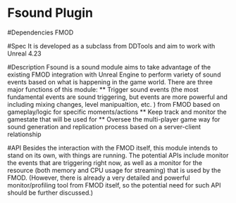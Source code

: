 # Fsound Plugin

#Dependencies
FMOD 

#Spec
It is developed as a subclass from DDTools and aim to work with Unreal 4.23


#Description 
Fsound is a sound module aims to take advantage of the existing FMOD integration with Unreal Engine to perform variety of sound events based on what is happening in the game world. There are three major functions of this module:
** Trigger sound events (the most fundamental events are sound triggering, but events are more powerful and including mixing changes, level manipualtion, etc. ) from FMOD based on gameplay/logic for specific moments/actions
** Keep track and monitor the gamestate that will be used for 
** Oversee the multi-player game way for sound generation and replication process based on a server-client relationship


#API
Besides the interaction with the FMOD itself, this module intends to stand on its own, with things are running. The potential APIs include monitor the events that are triggering right now, as well as a monitor for the resource (both memory and CPU usage for streaming) that is used by the FMOD. (However, there is already a very detailed and powerful monitor/profiling tool from FMOD itself, so the potential need for such API should be further discussed.)